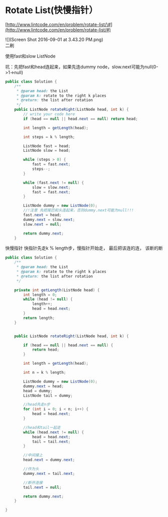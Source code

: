 # Rotate List\(快慢指针）

[http://www.lintcode.com/en/problem/rotate-list/\#](http://www.lintcode.com/en/problem/rotate-list/#)

![](Screen Shot 2016-09-01 at 3.43.20 PM.png)  
二刷

使用fast和slow ListNode

坑：先把fast和head连起来，如果先连dummy node，slow.next可能为null\(0-&gt;1-&gt;null\)

```java
public class Solution {
    /**
     * @param head: the List
     * @param k: rotate to the right k places
     * @return: the list after rotation
     */
    public ListNode rotateRight(ListNode head, int k) {
        // write your code here
        if (head == null || head.next == null) return head;

        int length = getLength(head);

        int steps = k % length;

        ListNode fast = head;
        ListNode slow = head;

        while (steps > 0) {
            fast = fast.next;
            steps--;
        }

        while (fast.next != null) {
            slow = slow.next;
            fast = fast.next;
        }

        ListNode dummy = new ListNode(0);
        //!注意 先把尾巴和头连起来，否则dummy.next可能为null!!!
        fast.next = head;
        dummy.next = slow.next;
        slow.next = null;

        return dummy.next;
    }
```

快慢指针 快指针先走k % length步，慢指针开始走， 最后把该连的连， 该断的断

```java
public class Solution {
    /**
     * @param head: the List
     * @param k: rotate to the right k places
     * @return: the list after rotation
     */

    private int getLength(ListNode head) {
        int length = 0;
        while (head != null) {
            length++;
            head = head.next;
        }
        return length;
    }


    public ListNode rotateRight(ListNode head, int k) {

        if (head == null || head.next == null) {
            return head;
        }

        int length = getLength(head);

        int n = k % length;

        ListNode dummy = new ListNode(0);
        dummy.next = head;
        head = dummy;
        ListNode tail = dummy;

        //head先走n步
        for (int i = 0; i < n; i++) {
            head = head.next;
        }

        //head和tail一起走
        while (head.next != null) {
            head = head.next;
            tail = tail.next;
        }

        //中间接上
        head.next = dummy.next;

        //作为头
        dummy.next = tail.next;

        //断开连接
        tail.next = null;

        return dummy.next;
    }

}
```



